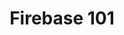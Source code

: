 ---
cloudinary_convert: false
cover: 
excerpt: Firebase 101, quick explanation of what we will use in this course.
published: draft
slug: firebase-101
start: December 20, 2022
title: Firebase 101
---